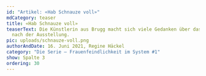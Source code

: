 ```yaml
---
id: "Artikel: «Hab Schnauze voll»"
mdCategory: teaser
title: «Hab Schnauze voll»
teaserText: Die Künstlerin aus Brugg macht sich viele Gedanken über das Leben
  nach der Ausstellung.
pic: uploads/schnauze-voll.png
authorAndDate: 16. Juni 2021, Regine Häckel
category: "Die Serie – Frauenfeindlichkeit im System #1"
show: Spalte 3
ordering: 30
---
```

